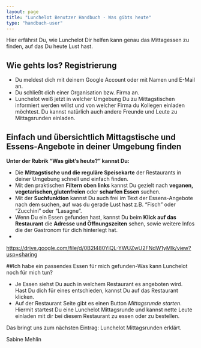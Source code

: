 ```yaml
---
layout: page
title: "Lunchelot Benutzer Handbuch - Was gibts heute"
type: "handbuch-user"
---
```


Hier erfährst Du, wie Lunchelot Dir helfen kann genau das Mittagessen zu finden, auf das Du heute Lust hast.

<!-- more -->

## Wie gehts los? Registrierung

*   Du meldest dich mit deinem Google Account oder mit Namen und E-Mail an.
*   Du schließt dich einer Organisation bzw. Firma an.
*   Lunchelot weiß jetzt in welcher Umgebung Du zu Mittagstischen informiert werden willst und von welcher Firma du Kollegen einladen möchtest. Du kannst natürlich auch andere Freunde und Leute zu Mittagsrunden einladen.


## Einfach und übersichtlich Mittagstische und Essens-Angebote in deiner Umgebung finden

**Unter der Rubrik “Was gibt’s heute?” kannst Du:**

*   Die **Mittagstische und die reguläre Speisekarte** der Restaurants in deiner Umgebung schnell und einfach finden.
*   Mit den praktischen **Filtern oben links** kannst Du gezielt nach **veganen, vegetarischen,glutenfreien** oder **scharfen Essen** suchen.
*   Mit der **Suchfunktion** kannst Du auch frei im Text der Essens-Angebote nach dem suchen, auf was du gerade Lust hast z.B. “Fisch” oder “Zucchini” oder “Lasagne”.
*   Wenn Du ein Essen gefunden hast, kannst Du beim **Klick auf das Restaurant** die **Adresse und Öffnungszeiten** sehen, sowie weitere Infos die der Gastronom für dich hinterlegt hat.
*

https://drive.google.com/file/d/0B2I480YiQL-YWUZwU2FNdW1yMlk/view?usp=sharing

##Ich habe ein passendes Essen für mich gefunden-Was kann Lunchelot noch für mich tun?
*   Je Essen siehst Du auch in welchem Restaurant es angeboten wird. Hast Du dich für eines entschieden, kannst Du auf das Restaurant klicken.
*   Auf der Restaurant Seite gibt es einen Button _Mittagsrunde starten_. Hiermit startest Du eine Lunchelot Mittagsrunde und kannst nette Leute einladen mit dir bei diesem Restaurant zu essen oder zu bestellen.

Das bringt uns zum nächsten Eintrag: Lunchelot Mittagsrunden erklärt.

Sabine Mehlin